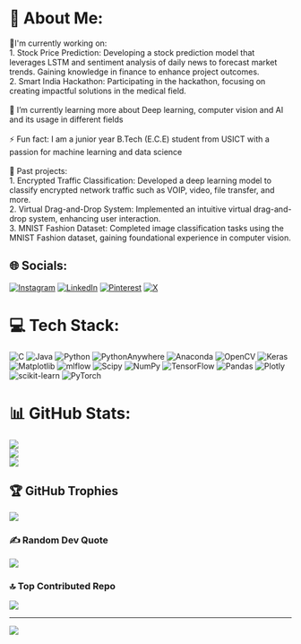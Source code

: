 # 💫 About Me:
🔭I'm currently working on:<br>1. Stock Price Prediction: Developing a stock prediction model that leverages LSTM and sentiment analysis of daily news to forecast market trends. Gaining knowledge in finance to enhance project outcomes.<br>2. Smart India Hackathon: Participating in the hackathon, focusing on creating impactful solutions in the medical field.<br><br>🌱 I’m currently learning more about Deep learning, computer vision and AI and its usage in different fields<br><br>⚡ Fun fact: I am a junior year B.Tech (E.C.E) student from USICT with a passion for machine learning and data science<br><br>👾 Past projects: <br>1. Encrypted Traffic Classification: Developed a deep learning model to classify encrypted network traffic such as VOIP, video, file transfer, and more.<br>2. Virtual Drag-and-Drop System: Implemented an intuitive virtual drag-and-drop system, enhancing user interaction.<br>3. MNIST Fashion Dataset: Completed image classification tasks using the MNIST Fashion dataset, gaining foundational experience in computer vision.


## 🌐 Socials:
[![Instagram](https://img.shields.io/badge/Instagram-%23E4405F.svg?logo=Instagram&logoColor=white)](https://instagram.com/kartik_garg74/) [![LinkedIn](https://img.shields.io/badge/LinkedIn-%230077B5.svg?logo=linkedin&logoColor=white)](https://linkedin.com/in/https://www.linkedin.com/in/kartik-garg-99a754252/) [![Pinterest](https://img.shields.io/badge/Pinterest-%23E60023.svg?logo=Pinterest&logoColor=white)](https://pinterest.com/gargkartik74/) [![X](https://img.shields.io/badge/X-black.svg?logo=X&logoColor=white)](https://x.com/coold5471) 

# 💻 Tech Stack:
![C](https://img.shields.io/badge/c-%2300599C.svg?style=for-the-badge&logo=c&logoColor=white) ![Java](https://img.shields.io/badge/java-%23ED8B00.svg?style=for-the-badge&logo=openjdk&logoColor=white) ![Python](https://img.shields.io/badge/python-3670A0?style=for-the-badge&logo=python&logoColor=ffdd54) ![PythonAnywhere](https://img.shields.io/badge/pythonanywhere-%232F9FD7.svg?style=for-the-badge&logo=pythonanywhere&logoColor=151515) ![Anaconda](https://img.shields.io/badge/Anaconda-%2344A833.svg?style=for-the-badge&logo=anaconda&logoColor=white) ![OpenCV](https://img.shields.io/badge/opencv-%23white.svg?style=for-the-badge&logo=opencv&logoColor=white) ![Keras](https://img.shields.io/badge/Keras-%23D00000.svg?style=for-the-badge&logo=Keras&logoColor=white) ![Matplotlib](https://img.shields.io/badge/Matplotlib-%23ffffff.svg?style=for-the-badge&logo=Matplotlib&logoColor=black) ![mlflow](https://img.shields.io/badge/mlflow-%23d9ead3.svg?style=for-the-badge&logo=numpy&logoColor=blue) ![Scipy](https://img.shields.io/badge/SciPy-%230C55A5.svg?style=for-the-badge&logo=scipy&logoColor=%white) ![NumPy](https://img.shields.io/badge/numpy-%23013243.svg?style=for-the-badge&logo=numpy&logoColor=white) ![TensorFlow](https://img.shields.io/badge/TensorFlow-%23FF6F00.svg?style=for-the-badge&logo=TensorFlow&logoColor=white) ![Pandas](https://img.shields.io/badge/pandas-%23150458.svg?style=for-the-badge&logo=pandas&logoColor=white) ![Plotly](https://img.shields.io/badge/Plotly-%233F4F75.svg?style=for-the-badge&logo=plotly&logoColor=white) ![scikit-learn](https://img.shields.io/badge/scikit--learn-%23F7931E.svg?style=for-the-badge&logo=scikit-learn&logoColor=white) ![PyTorch](https://img.shields.io/badge/PyTorch-%23EE4C2C.svg?style=for-the-badge&logo=PyTorch&logoColor=white)
# 📊 GitHub Stats:
![](https://github-readme-stats.vercel.app/api?username=Kartikgarg74&theme=radical&hide_border=false&include_all_commits=true&count_private=true)<br/>
![](https://github-readme-streak-stats.herokuapp.com/?user=Kartikgarg74&theme=radical&hide_border=false)<br/>
![](https://github-readme-stats.vercel.app/api/top-langs/?username=Kartikgarg74&theme=radical&hide_border=false&include_all_commits=true&count_private=true&layout=compact)

## 🏆 GitHub Trophies
![](https://github-profile-trophy.vercel.app/?username=Kartikgarg74&theme=tokyonight&no-frame=false&no-bg=true&margin-w=4)

### ✍️ Random Dev Quote
![](https://quotes-github-readme.vercel.app/api?type=horizontal&theme=tokyonight)

### 🔝 Top Contributed Repo
![](https://github-contributor-stats.vercel.app/api?username=Kartikgarg74&limit=5&theme=tokyonight&combine_all_yearly_contributions=true)

---
[![](https://visitcount.itsvg.in/api?id=Kartikgarg74&icon=5&color=13)](https://visitcount.itsvg.in)

<!-- Proudly created with GPRM ( https://gprm.itsvg.in ) -->

<!--
**Kartikgarg74/Kartikgarg74** is a ✨ _special_ ✨ repository because its `README.md` (this file) appears on your GitHub profile.

Here are some ideas to get you started:

- 🔭 I’m currently working on ...
- 🌱 I’m currently learning ...
- 👯 I’m looking to collaborate on ...
- 🤔 I’m looking for help with ...
- 💬 Ask me about ...
- 📫 How to reach me: ...
- 😄 Pronouns: ...
- ⚡ Fun fact: ...
-->

